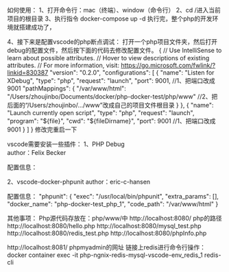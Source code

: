 如何使用：
1、打开命令行：mac（终端）、window（命令行）
2、cd /进入当前项目的根目录
3、执行指令 docker-compose up -d
执行完，整个php的开发环境就搭建成功了，

4、接下来是配置vscode的php断点调试：
打开一个php项目文件夹，然后打开debug的配置文件，然后按下面的代码去修改配置文件。
{
    // Use IntelliSense to learn about possible attributes.
    // Hover to view descriptions of existing attributes.
    // For more information, visit: https://go.microsoft.com/fwlink/?linkid=830387
    "version": "0.2.0",
    "configurations": [
        {
            "name": "Listen for XDebug",
            "type": "php",
            "request": "launch",
            "port": 9001,  //1、把端口改成9001
            "pathMappings": { 
                "/var/www/html": "/Users/zhoujinbo/Documents/docker/php-docker-test/php/www"  //2、把后面的“/Users/zhoujinbo/.../www”改成自己的项目文件根目录
            }
        },
        {
            "name": "Launch currently open script",
            "type": "php",
            "request": "launch",
            "program": "${file}",
            "cwd": "${fileDirname}",
            "port": 9001 //1、把端口改成9001
        }
    ]
}
修改完重启一下

vscode需要安装一些插件：
1、PHP Debug         
author：Felix Becker

配置信息：


2、vscode-docker-phpunit
author：eric-c-hansen

配置信息：
"phpunit": {
    "exec": "/usr/local/bin/phpunit",
    "extra_params": [],
    "docker_name": "php-docker-test_php_1",
    "code_path": "/var/www/html"
  }


其他事项：
Php源代码存放在：php/www/中
http://localhost:8080/     php的路径
http://localhost:8080/hello.php
http://localhost:8080/mysql_test.php
http://localhost:8080/redis_test.php
http://localhost:8080/phpInfo.php

http://localhost:8081/     phpmyadmin的网址
链接上redis进行命令行操作： 
docker container exec -it php-ngnix-redis-mysql-vscode-env_redis_1 redis-cli
